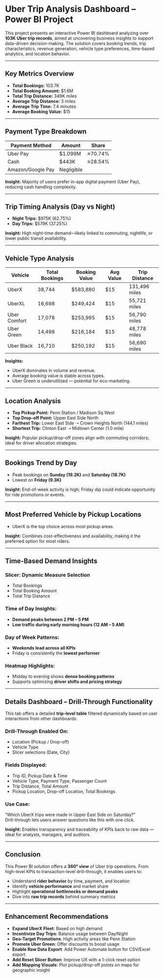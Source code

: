 #  Uber Trip Analysis Dashboard – Power BI Project

This project presents an interactive Power BI dashboard analyzing over **103K Uber trip records**, aimed at uncovering business insights to support data-driven decision-making. The solution covers booking trends, trip characteristics, revenue generation, vehicle type preferences, time-based analytics, and location behavior.

---

##  Key Metrics Overview

- **Total Bookings:** 103.7K  
- **Total Booking Amount:** $1.6M  
- **Total Trip Distance:** 349K miles  
- **Average Trip Distance:** 3 miles  
- **Average Trip Time:** 7.4 minutes  
- **Average Booking Value:** $15  

---

##  Payment Type Breakdown

| Payment Method | Amount   | Share      |
|----------------|----------|------------|
| Uber Pay       | $1.099M  | ≈70.74%    |
| Cash           | $443K    | ≈28.54%    |
| Amazon/Google Pay | Negligible |     |

**Insight:** Majority of users prefer in-app digital payment (Uber Pay), reducing cash handling complexity.

---

##  Trip Timing Analysis (Day vs Night)

- **Night Trips:** $975K (62.75%)  
- **Day Trips:** $579K (37.25%)  

**Insight:** High night-time demand—likely linked to commuting, nightlife, or lower public transit availability.

---

## Vehicle Type Analysis

| Vehicle       | Total Bookings | Booking Value | Avg Value | Trip Distance |
|---------------|----------------|----------------|-----------|---------------|
| UberX         | 38,744         | $583,880       | $15       | 131,496 miles |
| UberXL        | 16,698         | $249,424       | $15       | 55,721 miles  |
| Uber Comfort  | 17,078         | $253,995       | $15       | 56,790 miles  |
| Uber Green    | 14,498         | $216,184       | $15       | 48,778 miles  |
| Uber Black    | 16,710         | $250,192       | $15       | 56,690 miles  |

**Insights:**
- UberX dominates in volume and revenue.
- Average booking value is stable across types.
- Uber Green is underutilized — potential for eco-marketing.

---

## Location Analysis

- **Top Pickup Point:** Penn Station / Madison Sq West  
- **Top Drop-off Point:** Upper East Side North  
- **Farthest Trip:** Lower East Side ➝ Crown Heights North (144.1 miles)  
- **Shortest Trip:** Clinton East ➝ Midtown Center (1.0 mile)  

**Insight:** Popular pickup/drop-off zones align with commuting corridors; ideal for driver allocation strategies.

---

## Bookings Trend by Day

- Peak bookings on **Sunday (19.2K)** and **Saturday (18.7K)**
- Lowest on **Friday (9.3K)**

**Insight:** End-of-week activity is high; Friday dip could indicate opportunity for ride promotions or events.

---

## Most Preferred Vehicle by Pickup Locations

- UberX is the top choice across most pickup areas.

**Insight:** Combines cost-effectiveness and availability, making it the preferred option for most riders.

---

## Time-Based Demand Insights

### Slicer: Dynamic Measure Selection
- Total Bookings
- Total Booking Amount
- Total Trip Distance

### Time of Day Insights:
- **Demand peaks between 2 PM – 5 PM**
- **Low traffic during early morning hours (12 AM – 5 AM)**

### Day of Week Patterns:
- **Weekends lead across all KPIs**
- Friday is consistently the **lowest performer**

### Heatmap Highlights:
- Midday to evening shows **dense booking patterns**
- Supports optimizing **driver shifts and pricing strategy**

---

## Details Dashboard – Drill-Through Functionality

This tab offers a detailed **trip-level table** filtered dynamically based on user interactions from other dashboards.

### Drill-Through Enabled On:
- Location (Pickup / Drop-off)
- Vehicle Type
- Slicer selections (Date, City)

### Fields Displayed:
- Trip ID, Pickup Date & Time
- Vehicle Type, Payment Type, Passenger Count
- Trip Distance, Total Amount
- Pickup Location, Drop-off Location, Total Bookings

### Use Case:
“Which UberX trips were made in Upper East Side on Saturday?”  
Drill-through lets users answer questions like this with one click.

**Insight:** Enables transparency and traceability of KPIs back to raw data — ideal for analysts, managers, and auditors.

---



## Conclusion

This Power BI solution offers a **360° view** of Uber trip operations. From high-level KPIs to transaction-level drill-through, it enables users to:

- Understand **rider behavior** by time, payment, and location
- Identify **vehicle performance** and market share
- Highlight **operational bottlenecks or demand peaks**
- Dive into **raw trip records** behind summary metrics

---

## Enhancement Recommendations

- **Expand UberX Fleet**: Based on high demand
- **Incentivize Day Trips**: Balance usage between Day/Night
- **Geo-Target Promotions**: High activity areas like Penn Station
- **Promote Uber Green**: Offer discounts to boost usage
- **Enable Raw Data Export**: Add Power Automate button for CSV/Excel export
- **Add Reset Slicer Button**: Improve UX with a 1-click reset option
- **Add Mapping Visuals**: Plot pickup/drop-off points on maps for geographic insight






